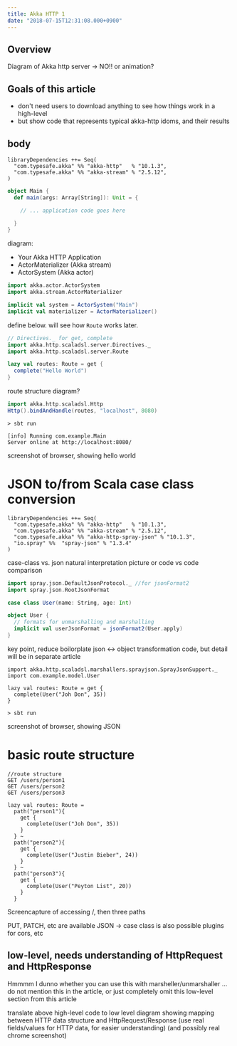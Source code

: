 ```yaml
---
title: Akka HTTP 1
date: "2018-07-15T12:31:08.000+0900"
---
```


## Overview

Diagram of Akka http server -> NO!!
or animation?


## Goals of this article

- don't need users to download anything to see how things work in a high-level
- but show code that represents typical akka-http idoms, and their results

## body

```
libraryDependencies ++= Seq(
  "com.typesafe.akka" %% "akka-http"   % "10.1.3",
  "com.typesafe.akka" %% "akka-stream" % "2.5.12",
)
```

```scala
object Main {
  def main(args: Array[String]): Unit = {

    // ... application code goes here

  }
}
```

diagram:
- Your Akka HTTP Application
- ActorMaterializer (Akka stream)
- ActorSystem (Akka actor) 

```scala
import akka.actor.ActorSystem
import akka.stream.ActorMaterializer

implicit val system = ActorSystem("Main")
implicit val materializer = ActorMaterializer()
```

define below. will see how `Route` works later.

```scala
// Directives._ for get, complete
import akka.http.scaladsl.server.Directives._ 
import akka.http.scaladsl.server.Route

lazy val routes: Route = get {
  complete("Hello World")
}
```

route structure diagram?

```scala
import akka.http.scaladsl.Http
Http().bindAndHandle(routes, "localhost", 8080)
```

```
> sbt run

[info] Running com.example.Main
Server online at http://localhost:8080/
```

screenshot of browser, showing hello world

# JSON to/from Scala case class conversion

```scala{4,5}
libraryDependencies ++= Seq(
  "com.typesafe.akka" %% "akka-http"   % "10.1.3",
  "com.typesafe.akka" %% "akka-stream" % "2.5.12",
  "com.typesafe.akka" %% "akka-http-spray-json" % "10.1.3",
  "io.spray" %%  "spray-json" % "1.3.4"
)
```    

case-class vs. json natural interpretation picture or code vs code comparison

```scala
import spray.json.DefaultJsonProtocol._ //for jsonFormat2
import spray.json.RootJsonFormat

case class User(name: String, age: Int)

object User {
  // formats for unmarshalling and marshalling
  implicit val userJsonFormat = jsonFormat2(User.apply)
}
```

key point, reduce boilorplate json <-> object transformation code, but detail will be in separate article

```scala{1-2,5}
import akka.http.scaladsl.marshallers.sprayjson.SprayJsonSupport._
import com.example.model.User

lazy val routes: Route = get {
  complete(User("Joh Don", 35))
}
```

```
> sbt run
```

screenshot of browser, showing JSON

# basic route structure

```
//route structure
GET /users/person1
GET /users/person2
GET /users/person3
```

```scala{6,11}
lazy val routes: Route =
  path("person1"){
    get {
      complete(User("Joh Don", 35))
    }
  } ~
  path("person2"){
    get {
      complete(User("Justin Bieber", 24))
    }
  } ~
  path("person3"){
    get {
      complete(User("Peyton List", 20))
    }
  }
```

Screencapture of accessing /, then three paths

PUT, PATCH, etc are available
JSON -> case class is also possible
plugins for cors, etc


## low-level, needs understanding of HttpRequest and HttpResponse

Hmmmm I dunno whether you can use this with marsheller/unmarshaller ...
do not mention this in the article, or just completely omit this low-level section from this article

translate above high-level code to low level
diagram showing mapping between HTTP data structure and HttpRequest/Response
(use real fields/values for HTTP data, for easier understanding)
(and possibly real chrome screenshot)

